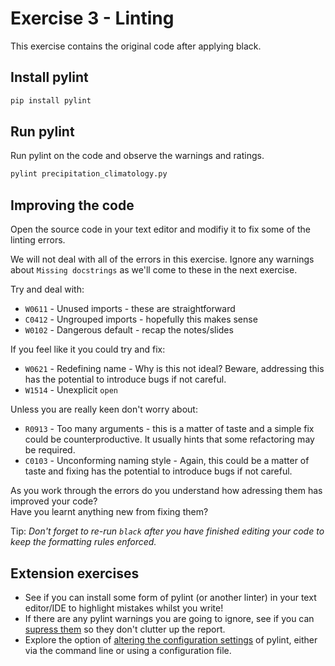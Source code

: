 # Exercise 3 - Linting

This exercise contains the original code after applying black.

## Install pylint

```bash
pip install pylint
```

## Run pylint

Run pylint on the code and observe the warnings and ratings.

```bash
pylint precipitation_climatology.py
```

## Improving the code

Open the source code in your text editor and modifiy it to fix some of
the linting errors.

We will not deal with all of the errors in this exercise.
Ignore any warnings about `Missing docstrings` as we'll come to these in the next
exercise.

Try and deal with:

- `W0611` - Unused imports - these are straightforward 
- `C0412` - Ungrouped imports - hopefully this makes sense
- `W0102` - Dangerous default - recap the notes/slides

If you feel like it you could try and fix:

- `W0621` - Redefining name - Why is this not ideal? Beware, addressing this has the
  potential to introduce bugs if not careful.
- `W1514` - Unexplicit `open`

Unless you are really keen don't worry about:

- `R0913` - Too many arguments - this is a matter of taste and a simple fix could be
  counterproductive. It usually hints that some refactoring may be required.
- `C0103` - Unconforming naming style - Again, this could be a matter of taste and
  fixing has the potential to introduce bugs if not careful.

As you work through the errors do you understand how adressing them has improved
your code?\
Have you learnt anything new from fixing them?


Tip: _Don't forget to re-run `black` after you have finished editing your code to keep
the formatting rules enforced._

## Extension exercises

- See if you can install some form of pylint (or another linter) in your text editor/IDE
  to highlight mistakes whilst you write!
- If there are any pylint warnings you are going to ignore, see if you can
  [supress them](https://pylint.pycqa.org/en/latest/user_guide/messages/message_control.html)
  so they don't clutter up the report.
- Explore the option of
  [altering the configuration settings](https://pylint.pycqa.org/en/latest/user_guide/configuration/index.html)
  of pylint, either via the command line or using a configuration file.
